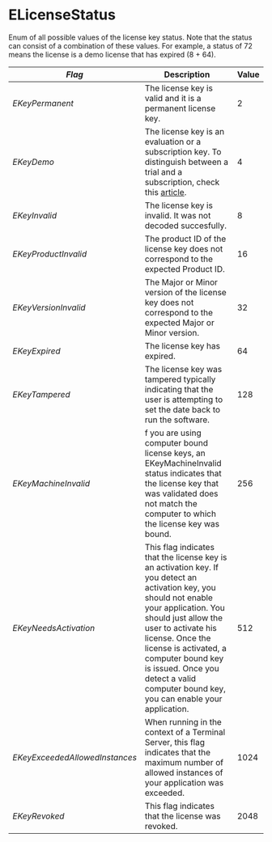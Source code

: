 # ELicenseStatus

Enum of all possible values of the license key status. Note that the status can consist of a combination of these values. For example, a status of 72 means the license is a demo license that has expired (8 + 64).

&#x20;

| _**Flag**_                      | **Description**                                                                                                                                                                                                                                                                                                                             | **Value** |
| ------------------------------- | ------------------------------------------------------------------------------------------------------------------------------------------------------------------------------------------------------------------------------------------------------------------------------------------------------------------------------------------- | --------- |
| _EKeyPermanent_                 | The license key is valid and it is a permanent license key.                                                                                                                                                                                                                                                                                 | 2         |
| _EKeyDemo_                      | The license key is an evaluation or a subscription key. To distinguish between a trial and a subscription, check this [article](https://support.soraco.co/hc/en-us/articles/218107343).                                                                                                                                                     | 4         |
| _EKeyInvalid_                   | The license key is invalid. It was not decoded succesfully.                                                                                                                                                                                                                                                                                 | 8         |
| _EKeyProductInvalid_            | The product ID of the license key does not correspond to the expected Product ID.                                                                                                                                                                                                                                                           | 16        |
| _EKeyVersionInvalid_            | The Major or Minor version of the license key does not correspond to the expected Major or Minor version.                                                                                                                                                                                                                                   | 32        |
| _EKeyExpired_                   | The license key has expired.                                                                                                                                                                                                                                                                                                                | 64        |
| _EKeyTampered_                  | The license key was tampered typically indicating that the user is attempting to set the date back to run the software.                                                                                                                                                                                                                     | 128       |
| _EKeyMachineInvalid_            | f you are using computer bound license keys, an EKeyMachineInvalid status indicates that the license key that was validated does not match the computer to which the license key was bound.                                                                                                                                                 | 256       |
| _EKeyNeedsActivation_           | This flag indicates that the license key is an activation key. If you detect an activation key, you should not enable your application. You should just allow the user to activate his license. Once the license is activated, a computer bound key is issued. Once you detect a valid computer bound key, you can enable your application. | 512       |
| _EKeyExceededAllowedInstances_  | When running in the context of a Terminal Server, this flag indicates that the maximum number of allowed instances of your application was exceeded.                                                                                                                                                                                        | 1024      |
| _EKeyRevoked_                   | This flag indicates that the license was revoked.                                                                                                                                                                                                                                                                                           | 2048      |

&#x20;
